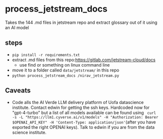 # process_jetstream_docs
Takes the 144 .md files in jetstream repo and extract glossary out of it using an AI model

## steps

- `pip install -r requirements.txt`
- extract .md files from this repo:https://gitlab.com/jetstream-cloud/docs
  - use find or something on linux command line
- move it to a folder called `data/jetstream/` in this repo
- `python process_jetstream_docs
/nirav_jetstream.py`


## Caveats
- Code alls the AI Verde LLM delivery platform of Uofa datascience institute. Contact edwin for getting the ssh keys. Hardcoded now for "gpt-4-turbo" but a list of all models available can be found using ` curl -s -L "https://llm1.cyverse.ai/v1/models" -H "Authorization: Bearer $OPENAI_API_KEY" -H 'Content-Type: application/json'`(after you have exported the right OPENAI keys). Talk to edwin if you are from the data science institute.

  
